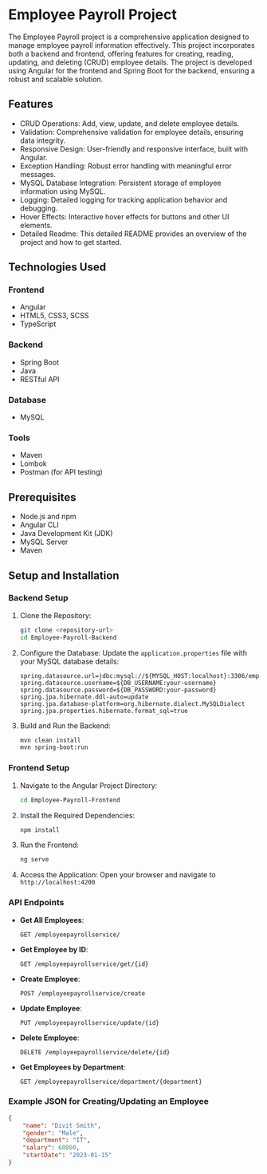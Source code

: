 # Employee Payroll Project

The Employee Payroll project is a comprehensive application designed to manage employee payroll information effectively. This project incorporates both a backend and frontend, offering features for creating, reading, updating, and deleting (CRUD) employee details. The project is developed using Angular for the frontend and Spring Boot for the backend, ensuring a robust and scalable solution.

## Features

- CRUD Operations: Add, view, update, and delete employee details.
- Validation: Comprehensive validation for employee details, ensuring data integrity.
- Responsive Design: User-friendly and responsive interface, built with Angular.
- Exception Handling: Robust error handling with meaningful error messages.
- MySQL Database Integration: Persistent storage of employee information using MySQL.
- Logging: Detailed logging for tracking application behavior and debugging.
- Hover Effects: Interactive hover effects for buttons and other UI elements.
- Detailed Readme: This detailed README provides an overview of the project and how to get started.

## Technologies Used

### Frontend

- Angular
- HTML5, CSS3, SCSS
- TypeScript

### Backend

- Spring Boot
- Java
- RESTful API

### Database

- MySQL

### Tools

- Maven
- Lombok
- Postman (for API testing)

## Prerequisites

- Node.js and npm
- Angular CLI
- Java Development Kit (JDK)
- MySQL Server
- Maven

## Setup and Installation

### Backend Setup

1. Clone the Repository:

    ```bash
    git clone <repository-url>
    cd Employee-Payroll-Backend
    ```

2. Configure the Database: Update the `application.properties` file with your MySQL database details:

    ```properties
    spring.datasource.url=jdbc:mysql://${MYSQL_HOST:localhost}:3306/employee_payroll_db
    spring.datasource.username=${DB_USERNAME:your-username}
    spring.datasource.password=${DB_PASSWORD:your-password}
    spring.jpa.hibernate.ddl-auto=update
    spring.jpa.database-platform=org.hibernate.dialect.MySQLDialect
    spring.jpa.properties.hibernate.format_sql=true
    ```

3. Build and Run the Backend:

    ```bash
    mvn clean install
    mvn spring-boot:run
    ```

### Frontend Setup

1. Navigate to the Angular Project Directory:

    ```bash
    cd Employee-Payroll-Frontend
    ```

2. Install the Required Dependencies:

    ```bash
    npm install
    ```

3. Run the Frontend:

    ```bash
    ng serve
    ```

4. Access the Application: Open your browser and navigate to `http://localhost:4200`

### API Endpoints

- **Get All Employees**:
    ```
    GET /employeepayrollservice/
    ```

- **Get Employee by ID**:
    ```
    GET /employeepayrollservice/get/{id}
    ```

- **Create Employee**:
    ```
    POST /employeepayrollservice/create
    ```

- **Update Employee**:
    ```
    PUT /employeepayrollservice/update/{id}
    ```

- **Delete Employee**:
    ```
    DELETE /employeepayrollservice/delete/{id}
    ```

- **Get Employees by Department**:
    ```
    GET /employeepayrollservice/department/{department}
    ```

### Example JSON for Creating/Updating an Employee

```json
{
    "name": "Divit Smith",
    "gender": "Male",
    "department": "IT",
    "salary": 60000,
    "startDate": "2023-01-15"
}
